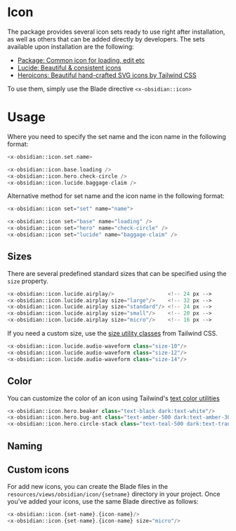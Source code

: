 # Icon

The package provides several icon sets ready to use right after installation, as well as others that can be added directly by developers. The sets available upon installation are the following:

* [Package: Common icon for loading, edit etc](https://github.com/emkcloud/obsidian-ui)
* [Lucide: Beautiful & consistent icons](https://lucide.dev/)
* [Heroicons: Beautiful hand-crafted SVG icons by Tailwind CSS](https://heroicons.com/)

To use them, simply use the Blade directive `<x-obsidian::icon>`

# Usage

Where you need to specify the set name and the icon name in the following format:

```php
<x-obsidian::icon.set.name>
```

```php
<x-obsidian::icon.base.loading /> 
<x-obsidian::icon.hero.check-circle /> 
<x-obsidian::icon.lucide.baggage-claim />
```

Alternative method for set name and the icon name in the following format:

```php
<x-obsidian::icon set="set" name="name">
```

```php
<x-obsidian::icon set="base" name="loading" /> 
<x-obsidian::icon set="hero" name="check-circle" /> 
<x-obsidian::icon set="lucide" name="baggage-claim" />
```

## Sizes

There are several predefined standard sizes that can be specified using the `size` property.

```php
<x-obsidian::icon.lucide.airplay/>                 <!-- 24 px -->
<x-obsidian::icon.lucide.airplay size="large"/>    <!-- 32 px -->
<x-obsidian::icon.lucide.airplay size="standard"/> <!-- 24 px -->
<x-obsidian::icon.lucide.airplay size="small"/>    <!-- 20 px -->
<x-obsidian::icon.lucide.airplay size="micro"/>    <!-- 16 px -->
```

If you need a custom size, use the [size utility classes](https://tailwindcss.com/docs/width) from Tailwind CSS.

```php
<x-obsidian::icon.lucide.audio-waveform class="size-10"/>
<x-obsidian::icon.lucide.audio-waveform class="size-12"/>
<x-obsidian::icon.lucide.audio-waveform class="size-14"/>
```

## Color

You can customize the color of an icon using Tailwind's [text color utilities](https://tailwindcss.com/docs/color)

```php
<x-obsidian::icon.hero.beaker class="text-black dark:text-white"/>
<x-obsidian::icon.hero.bug-ant class="text-amber-500 dark:text-amber-300"/>
<x-obsidian::icon.hero.circle-stack class="text-teal-500 dark:text-transparent"/>
```

## Naming

## Custom icons

For add new icons, you can create the Blade files in the `resources/views/obsidian/icon/{setname}` directory in your project. Once you've added your icons, use the same Blade directive as follows:

```php
<x-obsidian::icon.{set-name}.{icon-name}/>
<x-obsidian::icon.{set-name}.{icon-name} size="micro"/>
```
